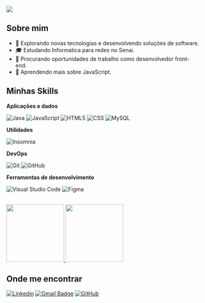 ![](https://komarev.com/ghpvc/?username=Faccin27&color=006bed)

## Sobre mim

- 🤔 Explorando novas tecnologias e desenvolvendo soluções de software.
- 🎓 Estudando Informatica para redes no Senai.
- 💼 Procurando oportunidades de trabalho como desenvolvedor front-end.
- 🌱 Aprendendo mais sobre JavaScript.

## Minhas Skills

**Aplicações e dados**

![Java](https://img.shields.io/badge/-Java-333333?style=flat&logo=Java&logoColor=007396)
![JavaScript](https://img.shields.io/badge/-JavaScript-333333?style=flat&logo=javascript)
![HTML5](https://img.shields.io/badge/-HTML5-333333?style=flat&logo=HTML5)
![CSS](https://img.shields.io/badge/-CSS-333333?style=flat&logo=CSS3&logoColor=1572B6)
![MySQL](https://img.shields.io/badge/-MySQL-333333?style=flat&logo=mysql)

**Utilidades**

![Insomnia](https://img.shields.io/badge/-Insomnia-333333?style=flat&logo=insomnia)

**DevOps**

![Git](https://img.shields.io/badge/-Git-333333?style=flat&logo=git)
![GitHub](https://img.shields.io/badge/-GitHub-333333?style=flat&logo=github)

**Ferramentas de desenvolvimento**

![Visual Studio Code](https://img.shields.io/badge/-Visual%20Studio%20Code-333333?style=flat&logo=visual-studio-code&logoColor=007ACC)
![Figma](https://img.shields.io/badge/-Figma-333333?style=flat&logo=figma&logoColor=007ACC)

<br/>

<a href="https://github.com/Faccin27" title="Perfil de Faccin">
  <img height="150em" src="https://github-readme-stats.vercel.app/api?username=faccin27&show_icons=true&theme=rose_pine&include_all_commits=true&count_private=true"/>
  <img height="150em" src="https://github-readme-stats.vercel.app/api/top-langs/?username=faccin27&layout=compact&langs_count=7&theme=rose_pine"/>
</a>

## Onde me encontrar

[![Linkedin](https://img.shields.io/badge/-guilherme_faccin-blue?style=flat-square&logo=Linkedin&logoColor=white&link=Gui.faccin)](https://www.linkedin.com/in/guilherme-faccin-5b71a5172/)
[![Gmail Badge](https://img.shields.io/badge/-gfaccin27@gmail.com-006bed?style=flat-square&logo=Gmail&logoColor=white&link=mailto:gfaccin27@gmail.com)](mailto:gfaccin27@gmail.com)
[![GitHub](https://img.shields.io/github/followers/Faccin27?label=follow&style=social)](https://github.com/Faccin27/)
